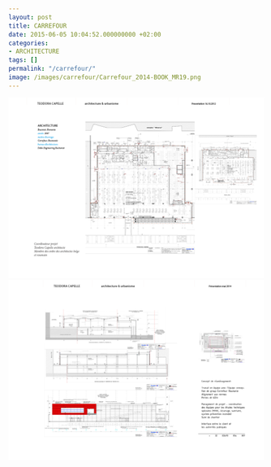 ```yaml
---
layout: post
title: CARREFOUR
date: 2015-06-05 10:04:52.000000000 +02:00
categories:
- ARCHITECTURE
tags: []
permalink: "/carrefour/"
image: /images/carrefour/Carrefour_2014-BOOK_MR19.png
---
```

![](/images/carrefour/Carrefour_2014-BOOK_MR18.png)
![](/images/carrefour/Carrefour_2014-BOOK_MR19.png)
